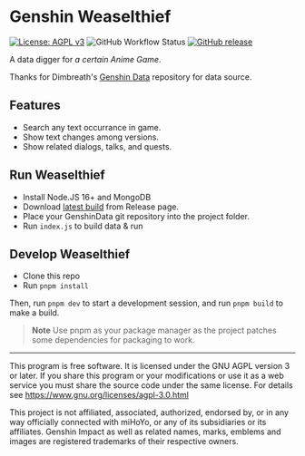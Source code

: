 # Genshin Weaselthief

[![License: AGPL v3](https://img.shields.io/badge/License-AGPL_v3-blue.svg)](https://www.gnu.org/licenses/agpl-3.0)
![GitHub Workflow Status](https://img.shields.io/github/actions/workflow/status/diauweb/Genshin-Weaselthief/release.yml)
[![GitHub release](https://img.shields.io/badge/download-latest-green)](https://github.com/diauweb/Genshin-WeaselThief/releases/latest)

A data digger for *a certain Anime Game*.

Thanks for Dimbreath's [Genshin Data](https://github.com/Dimbreath/GenshinData) repository for data source.

## Features
- Search any text occurrance in game.
- Show text changes among versions.
- Show related dialogs, talks, and quests.

## Run Weaselthief
- Install Node.JS 16+ and MongoDB
- Download [latest build](https://github.com/diauweb/Genshin-WeaselThief/releases/latest) from Release page.
- Place your GenshinData git repository into the project folder.
- Run `index.js` to build data & run

## Develop Weaselthief
- Clone this repo
- Run `pnpm install`

Then, run `pnpm dev` to start a development session, and run `pnpm build` to make a build.
> **Note**
> Use pnpm as your package manager as the project patches some dependencies for packaging to work.

---
This program is free software.
It is licensed under the GNU AGPL version 3 or later.
If you share this program or your modifications
or use it as a web service you must share the source code under the same license.
For details see https://www.gnu.org/licenses/agpl-3.0.html

This project is not affiliated, associated, authorized, endorsed by, or in any way officially connected with miHoYo, or any of its subsidiaries or its affiliates. 
Genshin Impact as well as related names, marks, emblems and images are registered trademarks of their respective owners.